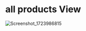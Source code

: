 # all products View
![Screenshot_1723986815](https://github.com/user-attachments/assets/cece3fd0-26ce-4d10-94b1-07e20837e70c)


